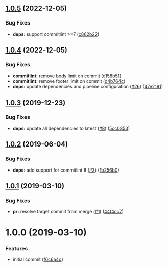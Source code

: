 ## [1.0.5](https://github.com/princjef/commitlint-azure-pipelines-cli/compare/v1.0.4...v1.0.5) (2022-12-05)


### Bug Fixes

* **deps:** support commitlint >=7 ([c862b22](https://github.com/princjef/commitlint-azure-pipelines-cli/commit/c862b22392e2fee67d6b830960c3eb20ce120d3d))

## [1.0.4](https://github.com/princjef/commitlint-azure-pipelines-cli/compare/v1.0.3...v1.0.4) (2022-12-05)


### Bug Fixes

* **commitlint:** remove body limit on commit ([c158b51](https://github.com/princjef/commitlint-azure-pipelines-cli/commit/c158b51469a0b9814f2533d0f8c8cc60a182bdb9))
* **commitlint:** remove footer limit on commit ([d4b764c](https://github.com/princjef/commitlint-azure-pipelines-cli/commit/d4b764ce00c890e4ecc85b0b15d41e2e07adfde6))
* **deps:** update dependencies and pipeline configuration ([#26](https://github.com/princjef/commitlint-azure-pipelines-cli/issues/26)) ([47e2191](https://github.com/princjef/commitlint-azure-pipelines-cli/commit/47e2191baf0b73b28720eda0ec119c132c1a61eb))

## [1.0.3](https://github.com/princjef/commitlint-azure-pipelines-cli/compare/v1.0.2...v1.0.3) (2019-12-23)


### Bug Fixes

* **deps:** update all dependencies to latest ([#8](https://github.com/princjef/commitlint-azure-pipelines-cli/issues/8)) ([5cc0853](https://github.com/princjef/commitlint-azure-pipelines-cli/commit/5cc08534381d359dad1ed3c26fcb1b9984e672e3))

## [1.0.2](https://github.com/princjef/commitlint-azure-pipelines-cli/compare/v1.0.1...v1.0.2) (2019-06-04)


### Bug Fixes

* **deps:** add support for commitlint 8 ([#3](https://github.com/princjef/commitlint-azure-pipelines-cli/issues/3)) ([1b256b0](https://github.com/princjef/commitlint-azure-pipelines-cli/commit/1b256b0))

## [1.0.1](https://github.com/princjef/commitlint-azure-pipelines-cli/compare/v1.0.0...v1.0.1) (2019-03-10)


### Bug Fixes

* **pr:** resolve target commit from merge ([#1](https://github.com/princjef/commitlint-azure-pipelines-cli/issues/1)) ([44f4cc7](https://github.com/princjef/commitlint-azure-pipelines-cli/commit/44f4cc7))

# 1.0.0 (2019-03-10)


### Features

* initial commit ([f6c6a4d](https://github.com/princjef/commitlint-azure-pipelines-cli/commit/f6c6a4d))
